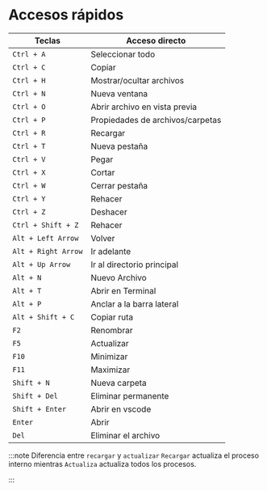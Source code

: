 # Accesos rápidos

| Teclas              | Acceso directo                   |
| ------------------- | -------------------------------- |
| `Ctrl + A`          | Seleccionar todo                 |
| `Ctrl + C`          | Copiar                           |
| `Ctrl + H`          | Mostrar/ocultar archivos         |
| `Ctrl + N`          | Nueva ventana                    |
| `Ctrl + O`          | Abrir archivo en vista previa    |
| `Ctrl + P`          | Propiedades de archivos/carpetas |
| `Ctrl + R`          | Recargar                         |
| `Ctrl + T`          | Nueva pestaña                    |
| `Ctrl + V`          | Pegar                            |
| `Ctrl + X`          | Cortar                           |
| `Ctrl + W`          | Cerrar pestaña                   |
| `Ctrl + Y`          | Rehacer                          |
| `Ctrl + Z`          | Deshacer                         |
| `Ctrl + Shift + Z`  | Rehacer                          |
| `Alt + Left Arrow`  | Volver                           |
| `Alt + Right Arrow` | Ir adelante                      |
| `Alt + Up Arrow`    | Ir al directorio principal       |
| `Alt + N`           | Nuevo Archivo                    |
| `Alt + T`           | Abrir en Terminal                |
| `Alt + P`           | Anclar a la barra lateral        |
| `Alt + Shift + C`   | Copiar ruta                      |
| `F2`                | Renombrar                        |
| `F5`                | Actualizar                       |
| `F10`               | Minimizar                        |
| `F11`               | Maximizar                        |
| `Shift + N`         | Nueva carpeta                    |
| `Shift + Del`       | Eliminar permanente              |
| `Shift + Enter`     | Abrir en vscode                  |
| `Enter`             | Abrir                            |
| `Del`               | Eliminar el archivo              |

:::note Diferencia entre `recargar` y `actualizar` `Recargar` actualiza el proceso interno mientras `Actualiza` actualiza todos los procesos.

:::

